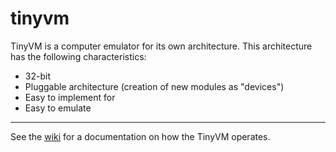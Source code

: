# tinyvm

TinyVM is a computer emulator for its own architecture. This architecture has the following characteristics:

* 32-bit
* Pluggable architecture (creation of new modules as "devices")
* Easy to implement for
* Easy to emulate

***

See the [wiki](https://github.com/andrenho/tinyvm/wiki) for a documentation on how the TinyVM operates.
